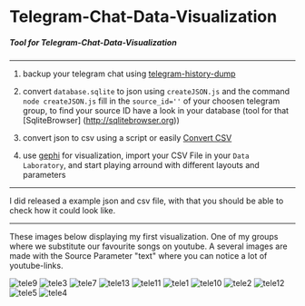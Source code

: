 # Telegram-Chat-Data-Visualization
##### Tool for Telegram-Chat-Data-Visualization 


_____________________________________________________



 1. backup your telegram chat using [telegram-history-dump](https://github.com/tvdstaaij/telegram-history-dump)
 

 2. convert `database.sqlite` to json
 using `createJSON.js` and the command `node createJSON.js`
 fill in the `source_id=''` of your choosen telegram group, to find your source ID have a look in your database (tool for that
 [SqliteBrowser] (http://sqlitebrowser.org))

 3. convert json to csv using a script or easily [Convert CSV](http://www.convertcsv.com/json-to-csv.htm)

 4. use [gephi](https://github.com/gephi/gephi) for visualization, import your CSV File in your `Data Laboratory`, and start playing arround with different layouts and parameters
_____________________________________________________
 
 I did released a example json and csv file, with that you should be able to check how it could look like.
 
 
 
 
 
 
 
 
 
 
 
 
 
 
 _____________________________________________________
 
 These images below displaying my first visualization. One of my groups where we substitute our favourite songs on youtube. A several images are made with the Source Parameter "text" where you can notice a lot of youtube-links. 

 


![tele9](https://user-images.githubusercontent.com/32109884/34796548-244f9fe8-f656-11e7-8342-d3d647ce1866.png)
![tele3](https://user-images.githubusercontent.com/32109884/34796597-49475304-f656-11e7-94c0-b5ff82bd8365.png)
![tele7](https://user-images.githubusercontent.com/32109884/34796640-646201de-f656-11e7-91ca-381823388204.png)
![tele13](https://user-images.githubusercontent.com/32109884/34799786-76e22a4a-f661-11e7-8acd-762197d6f9b2.png)
![tele11](https://user-images.githubusercontent.com/32109884/34799016-6b2e2d82-f65e-11e7-9f15-8ea5484a22bf.png)
![tele1](https://user-images.githubusercontent.com/32109884/34796564-2ebfe1fe-f656-11e7-931c-792cf7a72d19.png)
![tele10](https://user-images.githubusercontent.com/32109884/34796557-293f8df6-f656-11e7-8038-1f995883d8ee.png)
![tele2](https://user-images.githubusercontent.com/32109884/34796578-3ad69cf8-f656-11e7-90ed-e41a07a905c8.png)
![tele12](https://user-images.githubusercontent.com/32109884/34799021-6d97d0f0-f65e-11e7-87eb-22768e797f56.png)
![tele5](https://user-images.githubusercontent.com/32109884/34796612-565b4e92-f656-11e7-93bc-9fa9664b9598.png)
![tele4](https://user-images.githubusercontent.com/32109884/34796605-529952d6-f656-11e7-81ab-913406687cf0.png)

